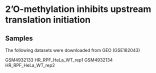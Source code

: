# 2’O-methylation inhibits upstream translation initiation

## Samples
The following datasets were downloaded from GEO (GSE162043)

GSM4932133	HR_RPF_HeLa_WT_rep1
GSM4932134	HR_RPF_HeLa_WT_rep2

